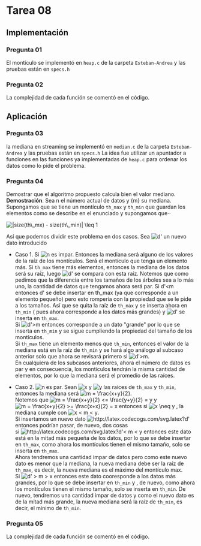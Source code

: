 # Tarea 08
## Implementación

### Pregunta 01
El montículo se implementó en `heap.c` de la carpeta `Esteban-Andrea` y las pruebas están en `specs.h`

### Pregunta 02
La complejidad de cada función se comentó en el código.

## Aplicación 

### Pregunta 03
la mediana en streaming se implementó en `median.c` de la carpeta `Esteban-Andrea` y las pruebas están en `specs.h`
La idea fue utilizar un apuntador a funciones en las funciones ya implementadas de `heap.c` para ordenar los datos como lo pide el problema.

### Pregunta 04
Demostrar que el algoritmo propuesto calcula bien el valor mediano.  
**Demostración**. Sea n el número actual de datos y {m} su mediana. Supongamos que se tiene un montículo `th_max` y `th_min` que guardan los elementos como se describe en el enunciado y supongamos que⋅⋅

<img src="https://latex.codecogs.com/gif.latex?|size(th\_mx)&space;-&space;size(th\_min)|&space;\leq&space;1" title="|size(th\_mx) - size(th\_min)| \leq 1" />

Así que podemos dividir este problema en dos casos. Sea <img src="https://latex.codecogs.com/gif.latex?d' " title="d' " /> un nuevo dato introducido
* Caso 1. Si <img src="https://latex.codecogs.com/gif.latex?n" title="n" /> es impar. Entonces la mediana será alguno de los valores de la raíz de los montículos. Será el montículo que tenga un elemento más.
Si `th_max` tiene más elementos, entonces la mediana de los datos será su raíz, luego <img src="https://latex.codecogs.com/gif.latex?d'" title="d'" /> se compara con esta raíz.   Notemos que como pedimos que la diferencia entre los tamaños de los árboles sea a lo más uno, la cantidad de datos que tengamos ahora será par.
Si d'<m entonces d' se debe insertar en th_max (ya que corresponde a un elemento pequeño) pero esto rompería con la propiedad que se le pide a los tamaños.
Así que se quita la raíz de `th_max` y se inserta ahora en `th_min` ( pues ahora corresponde a los datos más grandes) y <img src="https://latex.codecogs.com/gif.latex?d' " title="d' " /> se inserta en `th_max`.  
Si <img src="https://latex.codecogs.com/gif.latex?d'>m" title="d'>m" /> entonces corresponde a un dato "grande" por lo que se inserta en `th_min` y se sigue cumpliendo la propiedad del tamaño de los montículos.  
Si `th_max` tiene un elemento menos que `th_min`, entonces el valor de la mediana está en la raíz de `th_min` y se hará algo análogo al subcaso anterior solo que ahora se revisará primero si <img src="https://latex.codecogs.com/gif.latex?d'>m" title="d'>m" />.  
En cualquiera de los subcasos anteriores, ahora el número de datos es par y en consecuencia, los montículos tendrán la misma cantidad de elementos, por lo que la mediana será 
el promedio de las raíces.  

* Caso 2. <img src="https://latex.codecogs.com/gif.latex?n" title="n" /> es par. Sean <img src="https://latex.codecogs.com/gif.latex?x" title="x" /> y <img src="https://latex.codecogs.com/gif.latex?y" title="y" /> las raíces de `th_max` y `th_min`, entonces la mediana será <img src="https://latex.codecogs.com/gif.latex?m&space;=&space;\frac{x&plus;y}{2}" title="m = \frac{x+y}{2}" />.  
Notemos que  <img src="https://latex.codecogs.com/gif.latex?m&space;=&space;\frac{x&plus;y}{2}&space;<=&space;\frac{y&plus;y}{2}&space;=&space;y" title="m = \frac{x+y}{2} <= \frac{y+y}{2} = y" /> y <img src="https://latex.codecogs.com/gif.latex?m&space;=&space;\frac{x&plus;y}{2}&space;>=&space;\frac{x&plus;x}{2}&space;=&space;x" title="m = \frac{x+y}{2} >= \frac{x+x}{2} = x" /> entonces si <img src="https://latex.codecogs.com/gif.latex?x&space;\neq&space;y" title="x \neq y" /> ,  la mediana cumple con <img src="https://latex.codecogs.com/gif.latex?x&space;<&space;m&space;<&space;y" title="x < m < y" />.  
Si insertamos un nuevo dato <img src="http://latex.codecogs.com/svg.latex?d'" title="http://latex.codecogs.com/svg.latex?d'" /> entonces podrían pasar, de nuevo, dos cosas  
si <img src="http://latex.codecogs.com/svg.latex?d'<&space;m&space;<&space;y" title="http://latex.codecogs.com/svg.latex?d'< m < y" /> entonces este dato está en la mitad más pequeña de los datos, por lo que se debe insertar en `th_max`, como ahora los montículos tienen el mismo tamaño, solo se inserta en `th_max`.   
Ahora tendremos una cantidad impar de datos pero como este nuevo dato es menor que la mediana, la nueva mediana debe ser la raíz de `th_max`, es decir, la nueva mediana es el máximo del montículo max.  
Si <img src="https://latex.codecogs.com/gif.latex?d'>&space;m&space;>&space;x" title="d' > m > x" /> entonces este dato cooresponde a los datos más grandes, por lo que se debe insertar en `th_min` y , de nuevo, como ahora los montículos tienen el mismo tamaño,
solo se inserta en `th_min`. De nuevo, tendremos una cantidad impar de datos y como el nuevo dato es de la mitad más grande, la nueva mediana será la raíz de `th_min`, es decir, 
el mínimo de `th_min`.  

### Pregunta 05
La complejidad de cada función se comentó en el código.

